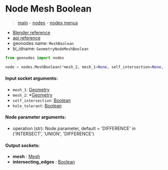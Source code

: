 # Node Mesh Boolean

> [main](../structure.md) - [nodes](nodes.md) - [nodes menus](nodes_menus.md)

- [Blender reference](https://docs.blender.org/manual/en/latest/modeling/geometry_nodes/mesh/mesh_boolean.html)
- [api reference](https://docs.blender.org/api/current/bpy.types.GeometryNodeMeshBoolean.html)
- geonodes name: `MeshBoolean`
- bl_idname: `GeometryNodeMeshBoolean`

```python
from geonodes import nodes

node = nodes.MeshBoolean(*mesh_2, mesh_1=None, self_intersection=None, hole_tolerant=None, operation='DIFFERENCE')
```

#### Input socket arguments:

- `mesh_1`: [Geometry](Geometry.md)
- `mesh_2`: *[Geometry](Geometry.md)
- `self_intersection`: [Boolean](Boolean.md)
- `hole_tolerant`: [Boolean](Boolean.md)

#### Node parameter arguments:

- operation (str): Node parameter, default = 'DIFFERENCE' in ('INTERSECT', 'UNION', 'DIFFERENCE')

#### Output sockets:

- **mesh** : [Mesh](Mesh.md)
- **intersecting_edges** : [Boolean](Boolean.md)

